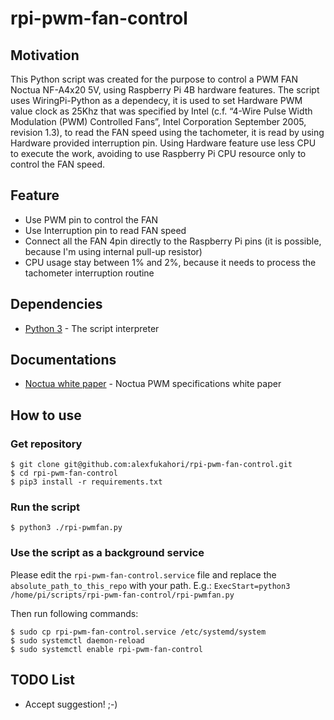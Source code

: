 # rpi-pwm-fan-control

## Motivation
This Python script was created for the purpose to control a PWM FAN Noctua NF-A4x20 5V, using Raspberry Pi 4B hardware features. The script uses WiringPi-Python as a dependecy, it is used to set Hardware PWM value clock as 25Khz that was specified by Intel (c.f. “4-Wire Pulse Width Modulation (PWM) Controlled Fans”, Intel
Corporation September 2005, revision 1.3), to read the FAN speed using the tachometer, it is read by using Hardware provided interruption pin. Using Hardware feature use less CPU to execute the work, avoiding to use Raspberry Pi CPU resource only to control the FAN speed.

## Feature
- Use PWM pin to control the FAN
- Use Interruption pin to read FAN speed
- Connect all the FAN 4pin directly to the Raspberry Pi pins (it is possible, because I'm using internal pull-up resistor)
- CPU usage stay between 1% and 2%, because it needs to process the tachometer interruption routine

## Dependencies
* [Python 3](https://www.python.org/download/releases/3.0/) - The script interpreter

## Documentations
* [Noctua white paper](https://noctua.at/pub/media/wysiwyg/Noctua_PWM_specifications_white_paper.pdf) - Noctua PWM specifications white paper

## How to use
### Get repository
```shell
$ git clone git@github.com:alexfukahori/rpi-pwm-fan-control.git
$ cd rpi-pwm-fan-control
$ pip3 install -r requirements.txt
```

### Run the script
```shell
$ python3 ./rpi-pwmfan.py
```

### Use the script as a background service
Please edit the `rpi-pwm-fan-control.service` file and replace the `absolute_path_to_this_repo` with your path.
E.g.: `ExecStart=python3 /home/pi/scripts/rpi-pwm-fan-control/rpi-pwmfan.py`

Then run following commands:

```shell
$ sudo cp rpi-pwm-fan-control.service /etc/systemd/system
$ sudo systemctl daemon-reload
$ sudo systemctl enable rpi-pwm-fan-control
```

## TODO List
* Accept suggestion! ;-)
